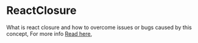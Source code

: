 # ReactClosure

What is react closure and how to overcome issues or bugs caused by this concept, For more info [Read here](https://medium.com/@codersauthority/),
